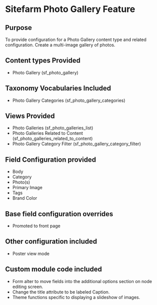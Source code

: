 # Sitefarm Photo Gallery Feature

## Purpose
To provide configuration for a Photo Gallery content type and related configuration. Create a multi-image gallery of photos. 

## Content types Provided
* Photo Gallery (sf_photo_gallery)

## Taxonomy Vocabularies Included
* Photo Gallery Categories (sf_photo_gallery_categories)

## Views Provided
* Photo Galleries (sf_photo_galleries_list)
* Photo Galleries Related to Content (sf_photo_galleries_related_to_content)
* Photo Gallery Category Filter (sf_photo_gallery_category_filter)

## Field Configuration provided
* Body
* Category
* Photo(s)
* Primary Image
* Tags
* Brand Color

## Base field configuration overrides
* Promoted to front page

## Other configuration included
* Poster view mode

## Custom module code included
* Form alter to move fields into the additional options section on node editing screen. 
* Change the title attribute to be labeled Caption.
* Theme functions specific to displaying a slideshow of images.


